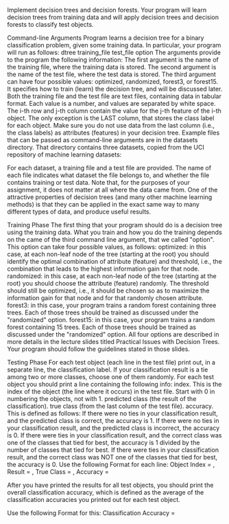 Implement decision trees and decision forests. Your program will learn decision trees from training data and will apply decision trees and decision forests to classify test objects.

Command-line Arguments
Program learns a decision tree for a binary classification problem, given some training data. In particular, your program will run as follows:
dtree training_file test_file option
The arguments provide to the program the following information:
The first argument is the name of the training file, where the training data is stored.
The second argument is the name of the test file, where the test data is stored.
The third argument can have four possible values: optimized, randomized, forest3, or forest15. It specifies how to train (learn) the decision tree, and will be discussed later.
Both the training file and the test file are text files, containing data in tabular format. Each value is a number, and values are separated by white space. The i-th row and j-th column contain the value for the j-th feature of the i-th object. The only exception is the LAST column, that stores the class label for each object. Make sure you do not use data from the last column (i.e., the class labels) as attributes (features) in your decision tree.
Example files that can be passed as command-line arguments are in the datasets directory. That directory contains three datasets, copied from the UCI repository of machine learning datasets:

For each dataset, a training file and a test file are provided. The name of each file indicates what dataset the file belongs to, and whether the file contains training or test data.
Note that, for the purposes of your assignment, it does not matter at all where the data came from. One of the attractive properties of decision trees (and many other machine learning methods) is that they can be applied in the exact same way to many different types of data, and produce useful results.

Training Phase
The first thing that your program should do is a decision tree using the training data. What you train and how you do the training depends on the came of the third command line argument, that we called "option". This option can take four possible values, as follows:
optimized: in this case, at each non-leaf node of the tree (starting at the root) you should identify the optimal combination of attribute (feature) and threshold, i.e., the combination that leads to the highest information gain for that node.
randomized: in this case, at each non-leaf node of the tree (starting at the root) you should choose the attribute (feature) randomly. The threshold should still be optimized, i.e., it should be chosen so as to maximize the information gain for that node and for that randomly chosen attribute.
forest3: in this case, your program trains a random forest containing three trees. Each of those trees should be trained as discussed under the "randomized" option.
forest15: in this case, your program trains a random forest containing 15 trees. Each of those trees should be trained as discussed under the "randomized" option.
All four options are described in more details in the lecture slides titled Practical Issues with Decision Trees. Your program should follow the guidelines stated in those slides.

Testing Phase
For each test object (each line in the test file) print out, in a separate line, the classification label. If your classification result is a tie among two or more classes, choose one of them randomly. For each test object you should print a line containing the following info:
index. This is the index of the object (the line where it occurs) in the test file. Start with 0 in numbering the objects, not with 1.
predicted class (the result of the classification).
true class (from the last column of the test file).
accuracy. This is defined as follows:
 If there were no ties in your classification result, and the predicted class is correct, the accuracy is 1.
 If there were no ties in your classification result, and the predicted class is incorrect, the accuracy is 0.
 If there were ties in your classification result, and the correct class was one of the classes that tied for best, the accuracy is 1 divided by the number of classes that tied for best.
 If there were ties in your classification result, and the correct class was NOT one of the classes that tied for best, the accuracy is 0.
Use the following Format for each line: Object Index = <index>, Result = <predicted class>, True Class = <true class>, Accuracy = <accuracy>

After you have printed the results for all test objects, you should print the overall classification accuracy, which is defined as the average of the classification accuracies you printed out for each test object.

Use the following Format for this: Classification Accuracy = <average of all accuracies>


